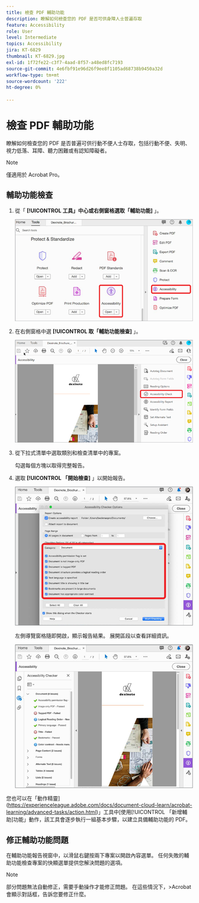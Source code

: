 ```yaml
---
title: 檢查 PDF 輔助功能
description: 瞭解如何檢查您的 PDF 是否可供身障人士普遍存取
feature: Accessibility
role: User
level: Intermediate
topics: Accessibility
jira: KT-6829
thumbnail: KT-6829.jpg
exl-id: 1f72fe22-c3f7-4aad-8f57-a48ed8fc7193
source-git-commit: 4e6fbf91e96d26f9ee8f1105ad68738b9450a32d
workflow-type: tm+mt
source-wordcount: '222'
ht-degree: 0%

---
```


# 檢查 PDF 輔助功能

瞭解如何檢查您的 PDF 是否普遍可供行動不便人士存取，包括行動不便、失明、視力低落、耳障、聽力困難或有認知障礙者。

>[!NOTE]
>
>僅適用於 Acrobat Pro。

## 輔助功能檢查

1. 從「 **[!UICONTROL 工具」中心或右側窗格選取「輔助功能]** 」。

   ![輔助功能步驟 1](../assets/Accessibility_1.png)

1. 在右側窗格中選 **[!UICONTROL 取「輔助功能檢查]** 」。

   ![輔助功能步驟 2](../assets/Accessibility_2.png)

1. 從下拉式清單中選取類別和檢查清單中的專案。

   勾選每個方塊以取得完整報告。

1. 選取 **[!UICONTROL 「開始檢查]** 」以開始報告。

   ![輔助功能步驟 3](../assets/Accessibility_3.png)

   左側導覽窗格隨即開啟，顯示報告結果。 展開區段以查看詳細資訊。

   ![輔助功能步驟 4](../assets/Accessibility_4.png)

您也可以在「動作精靈](https://experienceleague.adobe.com/docs/document-cloud-learn/acrobat-learning/advanced-tasks/action.html)」工具中[使用[!UICONTROL 「新增輔助]功能」動作，該工具會逐步執行一組基本步驟，以建立具備輔助功能的 PDF。

## 修正輔助功能問題

在輔助功能報告視窗中，以滑鼠右鍵按兩下專案以開啟內容選單。 任何失敗的輔助功能檢查專案的快顯選單提供您解決問題的選項。

>[!NOTE]
>
>部分問題無法自動修正，需要手動操作才能修正問題。 在這些情況下，>Acrobat會顯示對話框，告訴您要修正什麼。